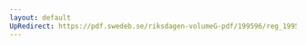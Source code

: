 ```yaml
---
layout: default
UpRedirect: https://pdf.swedeb.se/riksdagen-volumeG-pdf/199596/reg_199596/reg_199596_0141.pdf
---
```

